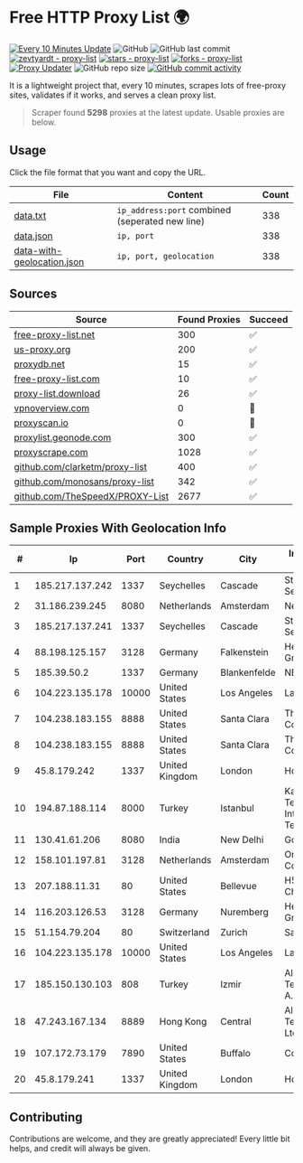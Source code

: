 
# Free HTTP Proxy List 🌍

[![Every 10 Minutes Update](https://github.com/mertguvencli/http-proxy-list/actions/workflows/main.yml/badge.svg?branch=main)](https://github.com/mertguvencli/http-proxy-list/actions/workflows/main.yml)
![GitHub](https://img.shields.io/github/license/mertguvencli/http-proxy-list)
![GitHub last commit](https://img.shields.io/github/last-commit/mertguvencli/http-proxy-list)
[![zevtyardt - proxy-list](https://img.shields.io/static/v1?label=zevtyardt&message=proxy-list&color=blue&logo=github)](https://github.com/zevtyardt/proxy-list "Go to GitHub repo")
[![stars - proxy-list](https://img.shields.io/github/stars/zevtyardt/proxy-list?style=social)](https://github.com/zevtyardt/proxy-list)
[![forks - proxy-list](https://img.shields.io/github/forks/zevtyardt/proxy-list?style=social)](https://github.com/zevtyardt/proxy-list)
[![Proxy Updater](https://github.com/zevtyardt/proxy-list/workflows/Proxy%20Updater/badge.svg)](https://github.com/zevtyardt/proxy-list/actions?query=workflow:"Proxy+Updater")
![GitHub repo size](https://img.shields.io/github/repo-size/zevtyardt/proxy-list)
[![GitHub commit activity](https://img.shields.io/github/commit-activity/m/zevtyardt/proxy-list?logo=commits)](https://github.com/zevtyardt/proxy-list/commits/main)

It is a lightweight project that, every 10 minutes, scrapes lots of free-proxy sites, validates if it works, and serves a clean proxy list.

> Scraper found **5298** proxies at the latest update. Usable proxies are below.

## Usage

Click the file format that you want and copy the URL.

|File|Content|Count|
|----|-------|-----|
|[data.txt](https://raw.githubusercontent.com/mertguvencli/http-proxy-list/main/proxy-list/data.txt)|`ip_address:port` combined (seperated new line)|338|
|[data.json](https://raw.githubusercontent.com/mertguvencli/http-proxy-list/main/proxy-list/data.json)|`ip, port`|338|
|[data-with-geolocation.json](https://raw.githubusercontent.com/mertguvencli/http-proxy-list/main/proxy-list/data-with-geolocation.json)|`ip, port, geolocation`|338|

## Sources

|Source|Found Proxies|Succeed|
|------|-------------|-------|
|[free-proxy-list.net](https://free-proxy-list.net)|300|✅|
|[us-proxy.org](https://www.us-proxy.org)|200|✅|
|[proxydb.net](http://proxydb.net)|15|✅|
|[free-proxy-list.com](https://free-proxy-list.com/?page=&port=&type%5B%5D=http&type%5B%5D=https&up_time=0&search=Search)|10|✅|
|[proxy-list.download](https://www.proxy-list.download/HTTP)|26|✅|
|[vpnoverview.com](https://vpnoverview.com/privacy/anonymous-browsing/free-proxy-servers)|0|🚫|
|[proxyscan.io](https://www.proxyscan.io)|0|🚫|
|[proxylist.geonode.com](https://proxylist.geonode.com/api/proxy-list?limit=300&page=1&sort_by=lastChecked&sort_type=desc&protocols=http,https)|300|✅|
|[proxyscrape.com](https://api.proxyscrape.com/v2/?request=displayproxies&protocol=http&timeout=10000&country=all&ssl=all&anonymity=all)|1028|✅|
|[github.com/clarketm/proxy-list](https://raw.githubusercontent.com/clarketm/proxy-list/master/proxy-list-raw.txt)|400|✅|
|[github.com/monosans/proxy-list](https://raw.githubusercontent.com/monosans/proxy-list/main/proxies/http.txt)|342|✅|
|[github.com/TheSpeedX/PROXY-List](https://raw.githubusercontent.com/TheSpeedX/PROXY-List/master/http.txt)|2677|✅|


## Sample Proxies With Geolocation Info

|#|Ip|Port|Country|City|Internet Service Provider|
|-|--|----|-------|----|-------------------------|
|1|185.217.137.242|1337|Seychelles|Cascade|Stallion Network Services Limited|
|2|31.186.239.245|8080|Netherlands|Amsterdam|NetSkope Inc|
|3|185.217.137.241|1337|Seychelles|Cascade|Stallion Network Services Limited|
|4|88.198.125.157|3128|Germany|Falkenstein|Hetzner Online GmbH|
|5|185.39.50.2|1337|Germany|Blankenfelde|NETZNUTZ|
|6|104.223.135.178|10000|United States|Los Angeles|LayerHost|
|7|104.238.183.155|8888|United States|Santa Clara|The Constant Company|
|8|104.238.183.155|8888|United States|Santa Clara|The Constant Company|
|9|45.8.179.242|1337|United Kingdom|London|Hostland LLC|
|10|194.87.188.114|8000|Turkey|Istanbul|Kadir Huseyin Tezcan Nosspeed Internet Teknolojileri|
|11|130.41.61.206|8080|India|New Delhi|Google LLC|
|12|158.101.197.81|3128|Netherlands|Amsterdam|Oracle Corporation|
|13|207.188.11.31|80|United States|Bellevue|H5 Data Centers - Chandler LLC|
|14|116.203.126.53|3128|Germany|Nuremberg|Hetzner Online GmbH|
|15|51.154.79.204|80|Switzerland|Zurich|Salt Mobile SA|
|16|104.223.135.178|10000|United States|Los Angeles|LayerHost|
|17|185.150.130.103|808|Turkey|Izmir|Alastyr Telekomunikasyon A.S.|
|18|47.243.167.134|8889|Hong Kong|Central|Alibaba (US) Technology Co., Ltd.|
|19|107.172.73.179|7890|United States|Buffalo|ColoCrossing|
|20|45.8.179.241|1337|United Kingdom|London|Hostland LLC|



## Contributing

Contributions are welcome, and they are greatly appreciated! Every
little bit helps, and credit will always be given.

